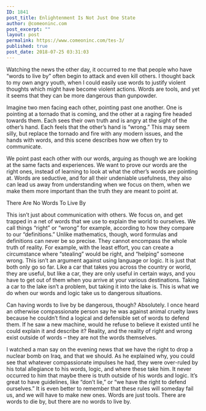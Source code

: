 ```yaml
---
ID: 1841
post_title: Enlightenment Is Not Just One State
author: @comeoninc.com
post_excerpt: ""
layout: post
permalink: https://www.comeoninc.com/tes-3/
published: true
post_date: 2018-07-25 03:31:03
---
```

<p class="p1">Watching the news the other day, it occurred to me that people who have “words to live by” often begin to attack and even kill others. I thought back to my own angry youth, when I could easily use words to justify violent thoughts which might have become violent actions. Words are tools, and yet it seems that they can be more dangerous than gunpowder.</p>
<p class="p1">Imagine two men facing each other, pointing past one another. One is pointing at a tornado that is coming, and the other at a raging fire headed towards them. Each sees their own truth and is angry at the sight of the other’s hand. Each feels that the other’s hand is “wrong.” This may seem silly, but replace the tornado and fire with any modern issues, and the hands with words, and this scene describes how we often try to communicate.</p>
<p class="p1">We point past each other with our words, arguing as though we are looking at the same facts and experiences. We want to prove our words are the right ones, instead of learning to look at what the other’s words are pointing at. Words are seductive, and for all their undeniable usefulness, they also can lead us away from understanding when we focus on them, when we make them more important than the truth they are meant to point at.</p>
<p class="p1">There Are No Words To Live By</p>
<p class="p1">This isn’t just about communication with others. We focus on, and get trapped in a net of words that we use to explain the world to ourselves. We call things “right” or “wrong” for example, according to how they compare to our “definitions.” Unlike mathematics, though, word formulas and definitions can never be so precise. They cannot encompass the whole truth of reality. For example, with the least effort, you can create a circumstance where “stealing” would be right, and “helping” someone wrong. This isn’t an argument against using language or logic. It is just that both only go so far. Like a car that takes you across the country or world, they are useful, but like a car, they are only useful in certain ways, and you have to get out of them when you arrive at your various destinations. Taking a car to the lake isn’t a problem, but taking it into the lake is. This is what we do when our words and logic take us to dangerous situations.</p>
<p class="p1">Can having words to live by be dangerous, though? Absolutely. I once heard an otherwise compassionate person say he was against animal cruelty laws because he couldn’t find a logical and defensible set of words to defend them. If he saw a new machine, would he refuse to believe it existed until he could explain it and describe it? Reality, and the reality of right and wrong exist outside of words – they are not the words themselves.</p>
<p class="p1">I watched a man say on the evening news that we have the right to drop a nuclear bomb on Iraq, and that we should. As he explained why, you could see that whatever compassionate impulses he had, they were over-ruled by his total allegiance to his words, logic, and where these take him. It never occurred to him that maybe there is truth outside of his words and logic. It’s great to have guidelines, like “don’t lie,” or “we have the right to defend ourselves.” It is even better to remember that these rules will someday fail us, and we will have to make new ones. Words are just tools. There are words to die by, but there are no words to live by.</p>